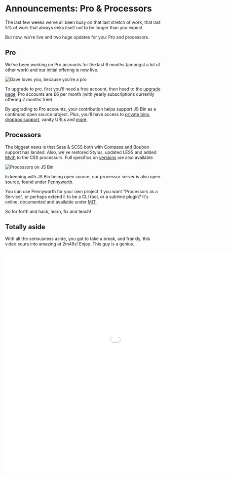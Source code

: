 # Announcements: Pro & Processors

The last few weeks we've all been busy on that last stretch of work, that last 5% of work that always eeks itself out to be longer than you expect.

But now, we're live and two huge updates for you: Pro and processors.

## Pro

We've been working on Pro accounts for the last 6 months (amongst a lot of other work) and our initial offering is now live.

![Dave loves you, because you're a pro](/images/blog/dave-loves-you.jpg)

To upgrade to pro, first you'll need a free account, then head to the [upgrade page](https://jsbin.com/account/upgrade). Pro accounts are £6 per month (with yearly subscriptions currently offering 2 months free).

By upgrading to Pro accounts, your contribution helps support JS Bin as a continued open source project. Plus, you'll have access to [private bins](/help/private-bins), [dropbox support](/help/dropbox), vanity URLs and [more](/help/pro).

## Processors

The biggest news is that Sass & SCSS both with Compass and Boubon support has landed. Also, we've restored Stylus, updated LESS and added [Myth](http://www.myth.io/) to the CSS processors. Full specifics on [versions](/help/versions) are also available.

![Processors on JS Bin](/images/blog/processors.png)

In keeping with JS Bin being open source, our processor server is also open source, found under [Pennyworth](https://github.com/jsbin/pennyworth).

You can use Pennyworth for your own project if you want "Processors as a Service", or perhaps extend it to be a CLI tool, or a sublime plugin? It's online, documented and available under [MIT](http://jsbin.mit-license.org).

So for forth and hack, learn, fix and teach!

## Totally aside

With all the seriousness aside, you got to take a break, and frankly, this video sours into amazing at 2m49s! Enjoy. This guy is a genius.

<div class="embed-container"><iframe width="1280" height="720" src="//www.youtube.com/embed/jus7S5vBJyU" frameborder="0" allowfullscreen></iframe></div>